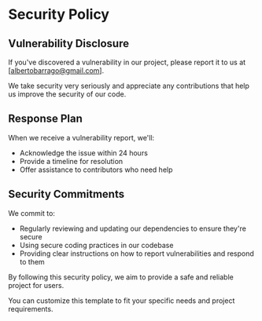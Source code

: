 # Security Policy

## Vulnerability Disclosure

If you've discovered a vulnerability in our project, please report it to us at [albertobarrago@gmail.com].

We take security very seriously and appreciate any contributions that help us improve the security of our code.

## Response Plan

When we receive a vulnerability report, we'll:

* Acknowledge the issue within 24 hours
* Provide a timeline for resolution
* Offer assistance to contributors who need help

## Security Commitments

We commit to:

* Regularly reviewing and updating our dependencies to ensure they're secure
* Using secure coding practices in our codebase
* Providing clear instructions on how to report vulnerabilities and respond to them

By following this security policy, we aim to provide a safe and reliable project for users.

You can customize this template to fit your specific needs and project requirements.
